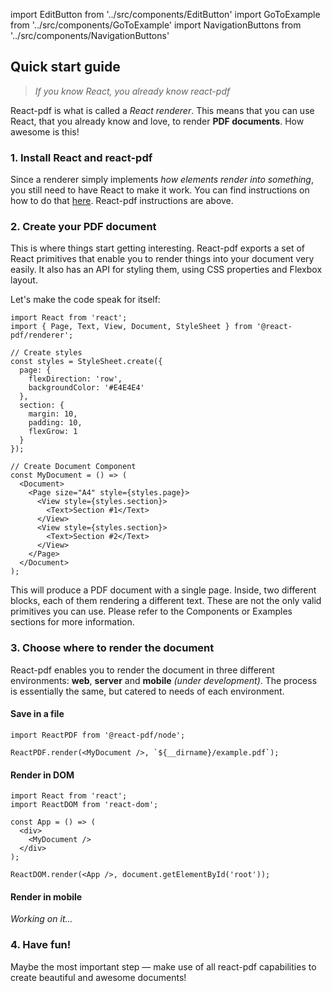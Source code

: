 import EditButton from '../src/components/EditButton'
import GoToExample from '../src/components/GoToExample'
import NavigationButtons from '../src/components/NavigationButtons'

<EditButton to="https://github.com/react-pdf/site/blob/master/docs/quick-start.md" />

## Quick start guide
> *If you know React, you already know react-pdf*

React-pdf is what is called a *React renderer*. This  means that you can use React, that you already know and love, to render **PDF documents**. How awesome is this!

### 1. Install React and react-pdf

Since a renderer simply implements *how elements render into something*, you still need to have React to make it work. You can find instructions on how to do that [here](https://reactjs.org/docs/add-react-to-an-existing-app.html). React-pdf instructions are above.

### 2. Create your PDF document

This is where things start getting interesting. React-pdf exports a set of React primitives that enable you to render things into your document very easily. It also has an API for styling them, using CSS properties and Flexbox layout.

Let's make the code speak for itself:

```
import React from 'react';
import { Page, Text, View, Document, StyleSheet } from '@react-pdf/renderer';

// Create styles
const styles = StyleSheet.create({
  page: {
    flexDirection: 'row',
    backgroundColor: '#E4E4E4'
  },
  section: {
    margin: 10,
    padding: 10,
    flexGrow: 1
  }
});

// Create Document Component
const MyDocument = () => (
  <Document>
    <Page size="A4" style={styles.page}>
      <View style={styles.section}>
        <Text>Section #1</Text>
      </View>
      <View style={styles.section}>
        <Text>Section #2</Text>
      </View>
    </Page>
  </Document>
);
```

This will produce a PDF document with a single page. Inside, two different blocks, each of them rendering a different text. These are not the only valid primitives you can use. Please refer to the Components or Examples sections for more information.

### 3. Choose where to render the document

React-pdf enables you to render the document in three different environments: **web**, **server** and **mobile** *(under development)*. The process is essentially the same, but catered to needs of each environment.

#### Save in a file

```
import ReactPDF from '@react-pdf/node';

ReactPDF.render(<MyDocument />, `${__dirname}/example.pdf`);
```

#### Render in DOM

```
import React from 'react';
import ReactDOM from 'react-dom';

const App = () => (
  <div>
    <MyDocument />
  </div>
);

ReactDOM.render(<App />, document.getElementById('root'));
```

#### Render in mobile

*Working on it...*

<GoToExample name="quick-start" />

### 4. Have fun!

Maybe the most important step — make use of all react-pdf capabilities to create beautiful and awesome documents!

<NavigationButtons
  backSrc="/"
  backText="Installation"
  nextSrc="/rendering-process"
  nextText="Rendering process"
/>
